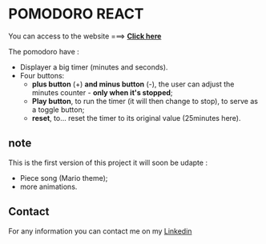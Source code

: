 # POMODORO REACT

You can access to the website ===> **[Click here](https://inspiring-swartz-4c73f4.netlify.app/)**

The pomodoro have  :  
- Displayer a big timer (minutes and seconds).
- Four buttons:
    - **plus button** (+) **and minus button** (-), the user can adjust the minutes counter - **only when it's stopped**;
    - **Play button**, to run the timer (it will then change to stop), to serve as a toggle button;
    - **reset**, to… reset the timer to its original value (25minutes here).


## note

This is the first version of this project it will soon be udapte :

- Piece song (Mario theme);
- more animations.




## Contact
For any information you can contact me on my [Linkedin](https://www.linkedin.com/in/j%C3%A9r%C3%A9mie-lopopola-kasongo-5b61b117b/)